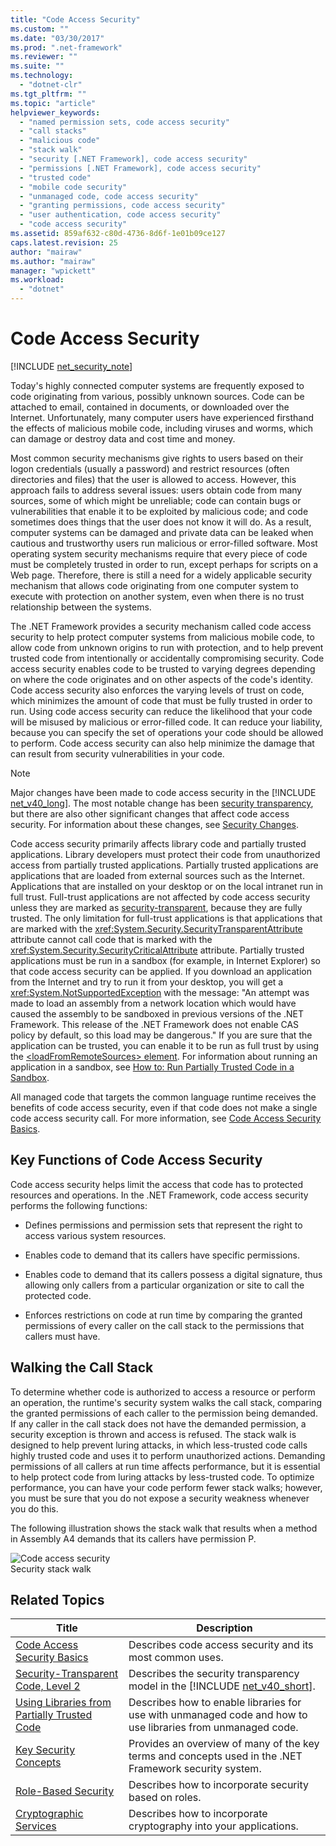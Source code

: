 ```yaml
---
title: "Code Access Security"
ms.custom: ""
ms.date: "03/30/2017"
ms.prod: ".net-framework"
ms.reviewer: ""
ms.suite: ""
ms.technology: 
  - "dotnet-clr"
ms.tgt_pltfrm: ""
ms.topic: "article"
helpviewer_keywords: 
  - "named permission sets, code access security"
  - "call stacks"
  - "malicious code"
  - "stack walk"
  - "security [.NET Framework], code access security"
  - "permissions [.NET Framework], code access security"
  - "trusted code"
  - "mobile code security"
  - "unmanaged code, code access security"
  - "granting permissions, code access security"
  - "user authentication, code access security"
  - "code access security"
ms.assetid: 859af632-c80d-4736-8d6f-1e01b09ce127
caps.latest.revision: 25
author: "mairaw"
ms.author: "mairaw"
manager: "wpickett"
ms.workload: 
  - "dotnet"
---
```

# Code Access Security
[!INCLUDE [net_security_note](../../../includes/net-security-note-md.md)]

 Today's highly connected computer systems are frequently exposed to code originating from various, possibly unknown sources. Code can be attached to email, contained in documents, or downloaded over the Internet. Unfortunately, many computer users have experienced firsthand the effects of malicious mobile code, including viruses and worms, which can damage or destroy data and cost time and money.  

 Most common security mechanisms give rights to users based on their logon credentials (usually a password) and restrict resources (often directories and files) that the user is allowed to access. However, this approach fails to address several issues: users obtain code from many sources, some of which might be unreliable; code can contain bugs or vulnerabilities that enable it to be exploited by malicious code; and code sometimes does things that the user does not know it will do. As a result, computer systems can be damaged and private data can be leaked when cautious and trustworthy users run malicious or error-filled software. Most operating system security mechanisms require that every piece of code must be completely trusted in order to run, except perhaps for scripts on a Web page. Therefore, there is still a need for a widely applicable security mechanism that allows code originating from one computer system to execute with protection on another system, even when there is no trust relationship between the systems.  

 The .NET Framework provides a security mechanism called code access security to help protect computer systems from malicious mobile code, to allow code from unknown origins to run with protection, and to help prevent trusted code from intentionally or accidentally compromising security. Code access security enables code to be trusted to varying degrees depending on where the code originates and on other aspects of the code's identity. Code access security also enforces the varying levels of trust on code, which minimizes the amount of code that must be fully trusted in order to run. Using code access security can reduce the likelihood that your code will be misused by malicious or error-filled code. It can reduce your liability, because you can specify the set of operations your code should be allowed to perform. Code access security can also help minimize the damage that can result from security vulnerabilities in your code.  

> [!NOTE]
>  Major changes have been made to code access security in the [!INCLUDE [net_v40_long](../../../includes/net-v40-long-md.md)]. The most notable change has been [security transparency](../../../docs/framework/misc/security-transparent-code.md), but there are also other significant changes that affect code access security. For information about these changes, see [Security Changes](../../../docs/framework/security/security-changes.md).  

 Code access security primarily affects library code and partially trusted applications. Library developers must protect their code from unauthorized access from partially trusted applications. Partially trusted applications are applications that are loaded from external sources such as the Internet. Applications that are installed on your desktop or on the local intranet run in full trust. Full-trust applications are not affected by code access security unless they are marked as [security-transparent](../../../docs/framework/misc/security-transparent-code.md), because they are fully trusted. The only limitation for full-trust applications is that applications that are marked with the <xref:System.Security.SecurityTransparentAttribute> attribute cannot call code that is marked with the <xref:System.Security.SecurityCriticalAttribute> attribute. Partially trusted applications must be run in a sandbox (for example, in Internet Explorer) so that code access security can be applied. If you download an application from the Internet and try to run it from your desktop, you will get a <xref:System.NotSupportedException> with the message: "An attempt was made to load an assembly from a network location which would have caused the assembly to be sandboxed in previous versions of the .NET Framework. This release of the .NET Framework does not enable CAS policy by default, so this load may be dangerous." If you are sure that the application can be trusted, you can enable it to be run as full trust by using the [\<loadFromRemoteSources> element](../../../docs/framework/configure-apps/file-schema/runtime/loadfromremotesources-element.md). For information about running an application in a sandbox, see [How to: Run Partially Trusted Code in a Sandbox](../../../docs/framework/misc/how-to-run-partially-trusted-code-in-a-sandbox.md).  

 All managed code that targets the common language runtime receives the benefits of code access security, even if that code does not make a single code access security call. For more information, see [Code Access Security Basics](../../../docs/framework/misc/code-access-security-basics.md).  

<a name="key_functions"></a>   
## Key Functions of Code Access Security  
 Code access security helps limit the access that code has to protected resources and operations. In the .NET Framework, code access security performs the following functions:  

-   Defines permissions and permission sets that represent the right to access various system resources.  

-   Enables code to demand that its callers have specific permissions.  

-   Enables code to demand that its callers possess a digital signature, thus allowing only callers from a particular organization or site to call the protected code.  

-   Enforces restrictions on code at run time by comparing the granted permissions of every caller on the call stack to the permissions that callers must have.  

<a name="walking_the_call_stack"></a>   
## Walking the Call Stack  
 To determine whether code is authorized to access a resource or perform an operation, the runtime's security system walks the call stack, comparing the granted permissions of each caller to the permission being demanded. If any caller in the call stack does not have the demanded permission, a security exception is thrown and access is refused. The stack walk is designed to help prevent luring attacks, in which less-trusted code calls highly trusted code and uses it to perform unauthorized actions. Demanding permissions of all callers at run time affects performance, but it is essential to help protect code from luring attacks by less-trusted code. To optimize performance, you can have your code perform fewer stack walks; however, you must be sure that you do not expose a security weakness whenever you do this.  

 The following illustration shows the stack walk that results when a method in Assembly A4 demands that its callers have permission P.  

 ![Code access security](../../../docs/framework/misc/media/slide-10a.gif "slide_10a")  
Security stack walk  

<a name="related_topics"></a>   
## Related Topics  


|                                                           Title                                                            |                                                     Description                                                     |
|----------------------------------------------------------------------------------------------------------------------------|---------------------------------------------------------------------------------------------------------------------|
|                 [Code Access Security Basics](../../../docs/framework/misc/code-access-security-basics.md)                 |                              Describes code access security and its most common uses.                               |
|          [Security-Transparent Code, Level 2](../../../docs/framework/misc/security-transparent-code-level-2.md)           | Describes the security transparency model in the [!INCLUDE [net_v40_short](../../../includes/net-v40-short-md.md)]. |
| [Using Libraries from Partially Trusted Code](../../../docs/framework/misc/using-libraries-from-partially-trusted-code.md) |     Describes how to enable libraries for use with unmanaged code and how to use libraries from unmanaged code.     |
|                     [Key Security Concepts](../../../docs/standard/security/key-security-concepts.md)                      |       Provides an overview of many of the key terms and concepts used in the .NET Framework security system.        |
|                       [Role-Based Security](../../../docs/standard/security/role-based-security.md)                        |                                Describes how to incorporate security based on roles.                                |
|                    [Cryptographic Services](../../../docs/standard/security/cryptographic-services.md)                     |                          Describes how to incorporate cryptography into your applications.                          |

